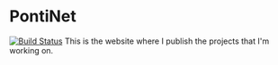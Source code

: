 # PontiNet
[![Build Status](https://travis-ci.org/mpontikes/mpontikes.github.io.svg?branch=PTickets)](https://travis-ci.org/mpontikes/mpontikes.github.io)
This is the website where I publish the projects that I'm working on.
